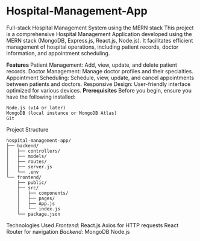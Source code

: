 # Hospital-Management-App
Full-stack Hospital Management System using the MERN stack
This project is a comprehensive Hospital Management Application developed using the MERN stack (MongoDB, Express.js, React.js, Node.js). It facilitates efficient management of hospital operations, including patient records, doctor information, and appointment scheduling.

**Features**
    Patient Management: Add, view, update, and delete patient records.
    Doctor Management: Manage doctor profiles and their specialties.
    Appointment Scheduling: Schedule, view, update, and cancel appointments between patients and doctors.
    Responsive Design: User-friendly interface optimized for various devices.
**Prerequisites**
Before you begin, ensure you have the following installed:

    Node.js (v14 or later)
    MongoDB (local instance or MongoDB Atlas)
    Git

Project Structure

    hospital-management-app/
    ├── backend/
    │   ├── controllers/
    │   ├── models/
    │   ├── routes/
    │   ├── server.js
    │   └── .env
    └── frontend/
        ├── public/
        ├── src/
        │   ├── components/
        │   ├── pages/
        │   ├── App.js
        │   └── index.js
        └── package.json  



Technologies Used
_Frontend_:
    React.js
    Axios for HTTP requests
    React Router for navigation
_Backend_:
    MongoDB
    Node.js
